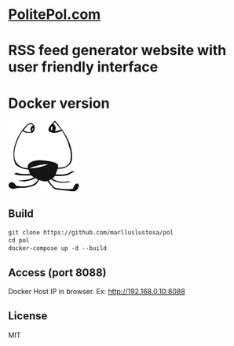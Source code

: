 # [PolitePol.com](http://politepol.com "RSS Feed Generator")
# RSS feed generator website with user friendly interface
# Docker version

![PolitePol.com](frontend/frontend/assets/frontend/images/apple-touch-icon-144x144-precomposed.png "PolitePol.com")


## Build
```
git clone https://github.com/marlluslustosa/pol
cd pol
docker-compose up -d --build
```

## Access (port 8088)
Docker Host IP in browser. Ex:
http://192.168.0.10:8088

## License

MIT
